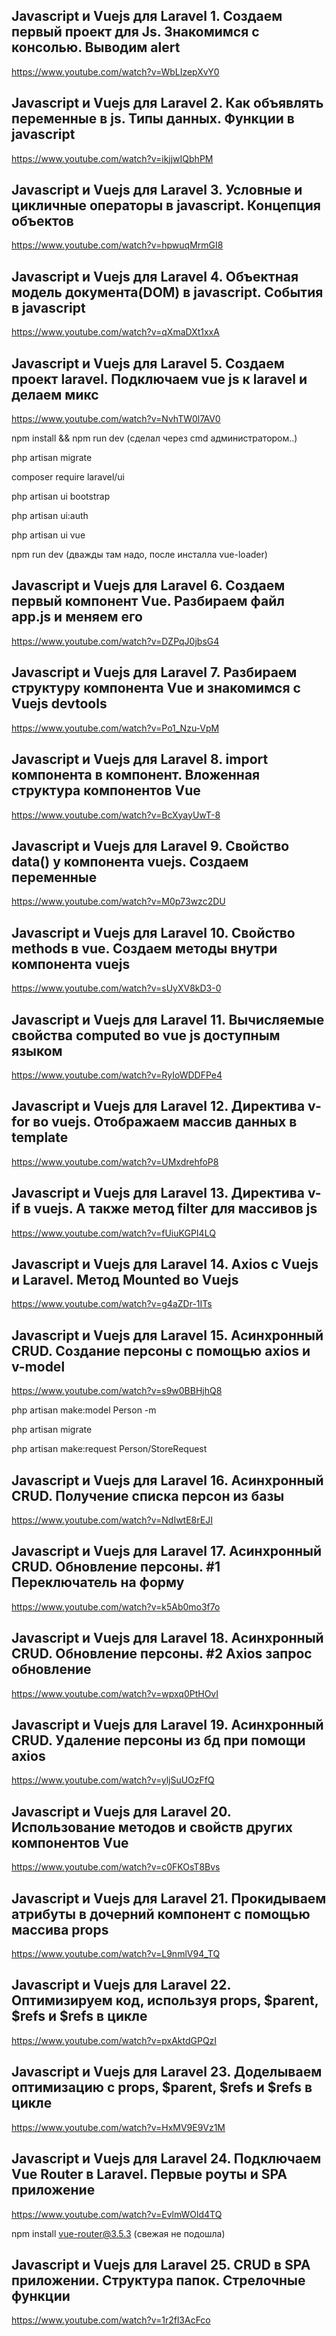 ## Javascript и Vuejs для Laravel 1. Создаем первый проект для Js. Знакомимся с консолью. Выводим alert
https://www.youtube.com/watch?v=WbLIzepXvY0

## Javascript и Vuejs для Laravel 2. Как объявлять переменные в js. Типы данных. Функции в javascript
https://www.youtube.com/watch?v=ikjjwIQbhPM

## Javascript и Vuejs для Laravel 3. Условные и цикличные операторы в javascript. Концепция объектов
https://www.youtube.com/watch?v=hpwuqMrmGI8

## Javascript и Vuejs для Laravel 4. Объектная модель документа(DOM) в javascript. События в javascript
https://www.youtube.com/watch?v=qXmaDXt1xxA

## Javascript и Vuejs для Laravel 5. Создаем проект laravel. Подключаем vue js к laravel и делаем микс
https://www.youtube.com/watch?v=NvhTW0l7AV0

npm install && npm run dev (сделал через cmd администратором..)

php artisan migrate

composer require laravel/ui

php artisan ui bootstrap

php artisan ui:auth

php artisan ui vue

npm run dev (дважды там надо, после инсталла vue-loader)

## Javascript и Vuejs для Laravel 6. Создаем первый компонент Vue. Разбираем файл app.js и меняем его
https://www.youtube.com/watch?v=DZPqJ0jbsG4

## Javascript и Vuejs для Laravel 7. Разбираем структуру компонента Vue и знакомимся с Vuejs devtools
https://www.youtube.com/watch?v=Po1_Nzu-VpM

## Javascript и Vuejs для Laravel 8. import компонента в компонент. Вложенная структура компонентов Vue
https://www.youtube.com/watch?v=BcXyayUwT-8

## Javascript и Vuejs для Laravel 9. Свойство data() у компонента vuejs. Создаем переменные
https://www.youtube.com/watch?v=M0p73wzc2DU

## Javascript и Vuejs для Laravel 10. Свойство methods в vue. Создаем методы внутри компонента vuejs
https://www.youtube.com/watch?v=sUyXV8kD3-0

## Javascript и Vuejs для Laravel 11. Вычисляемые свойства computed во vue js доступным языком
https://www.youtube.com/watch?v=RyIoWDDFPe4

## Javascript и Vuejs для Laravel 12. Директива v-for во vuejs. Отображаем массив данных в template
https://www.youtube.com/watch?v=UMxdrehfoP8

## Javascript и Vuejs для Laravel 13. Директива v-if в vuejs. А также метод filter для массивов js
https://www.youtube.com/watch?v=fUiuKGPI4LQ

## Javascript и Vuejs для Laravel 14. Axios c Vuejs и Laravel. Метод Mounted во Vuejs
https://www.youtube.com/watch?v=g4aZDr-1ITs

## Javascript и Vuejs для Laravel 15. Асинхронный CRUD. Создание персоны с помощью axios и v-model
https://www.youtube.com/watch?v=s9w0BBHjhQ8

php artisan make:model Person -m

php artisan migrate

php artisan make:request Person/StoreRequest

## Javascript и Vuejs для Laravel 16. Асинхронный CRUD. Получение списка персон из базы
https://www.youtube.com/watch?v=NdIwtE8rEJI

## Javascript и Vuejs для Laravel 17. Асинхронный CRUD. Обновление персоны. #1 Переключатель на форму
https://www.youtube.com/watch?v=k5Ab0mo3f7o

## Javascript и Vuejs для Laravel 18. Асинхронный CRUD. Обновление персоны. #2 Axios запрос обновление
https://www.youtube.com/watch?v=wpxq0PtHOvI

## Javascript и Vuejs для Laravel 19. Асинхронный CRUD. Удаление персоны из бд при помощи axios
https://www.youtube.com/watch?v=yljSuUOzFfQ

## Javascript и Vuejs для Laravel 20. Использование методов и свойств других компонентов Vue
https://www.youtube.com/watch?v=c0FKOsT8Bvs

## Javascript и Vuejs для Laravel 21. Прокидываем атрибуты в дочерний компонент с помощью массива props
https://www.youtube.com/watch?v=L9nmlV94_TQ

## Javascript и Vuejs для Laravel 22. Оптимизируем код, используя props, $parent, $refs и $refs в цикле
https://www.youtube.com/watch?v=pxAktdGPQzI

## Javascript и Vuejs для Laravel 23. Доделываем оптимизацию с props, $parent, $refs и $refs в цикле
https://www.youtube.com/watch?v=HxMV9E9Vz1M

## Javascript и Vuejs для Laravel 24. Подключаем Vue Router в Laravel. Первые роуты и SPA приложение
https://www.youtube.com/watch?v=EvlmWOld4TQ

npm install vue-router@3.5.3 (свежая не подошла)

## Javascript и Vuejs для Laravel 25. CRUD в SPA приложении. Структура папок. Стрелочные функции
https://www.youtube.com/watch?v=1r2fl3AcFco


